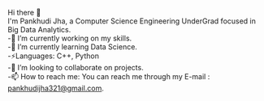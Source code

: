 Hi there 👋 <br />
I'm Pankhudi Jha, a Computer Science Engineering UnderGrad focused in Big Data Analytics. <br />
-🔭 I’m currently working on my skills.<br />
-🌱 I’m currently learning Data Science.<br />
-⚡Languages: C++, Python<br />
-👯 I’m looking to collaborate on projects.<br />
-📫 How to reach me: You can reach me through my E-mail : pankhudijha321@gmail.com.<br />




<!--
**Pankhudi31/Pankhudi31** is a ✨ _special_ ✨ repository because its `README.md` (this file) appears on your GitHub profile.

Here are some ideas to get you started:

- 🔭 I’m currently working on ...
- 🌱 I’m currently learning ...
- 👯 I’m looking to collaborate on ...
- 🤔 I’m looking for help with ...
- 💬 Ask me about ...
- 📫 How to reach me: ...
- 😄 Pronouns: ...
- ⚡ Fun fact: ...
-->
